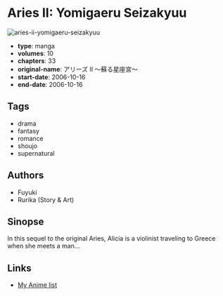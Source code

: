 # Aries II: Yomigaeru Seizakyuu

![aries-ii-yomigaeru-seizakyuu](https://cdn.myanimelist.net/images/manga/3/197252.jpg)

-   **type**: manga
-   **volumes**: 10
-   **chapters**: 33
-   **original-name**: アリーズ II ～蘇る星座宮～
-   **start-date**: 2006-10-16
-   **end-date**: 2006-10-16

## Tags

-   drama
-   fantasy
-   romance
-   shoujo
-   supernatural

## Authors

-   Fuyuki
-   Rurika (Story & Art)

## Sinopse

In this sequel to the original Aries, Alicia is a violinist traveling to Greece when she meets a man…

## Links

-   [My Anime list](https://myanimelist.net/manga/32319/Aries_II__Yomigaeru_Seizakyuu)

